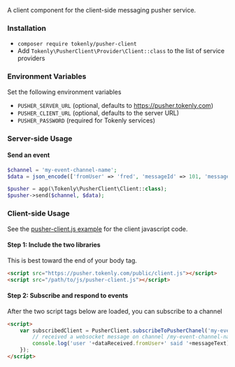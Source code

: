 A client component for the client-side messaging pusher service.

### Installation

- `composer require tokenly/pusher-client`
- Add `Tokenly\PusherClient\Provider\Client::class` to the list of service providers

### Environment Variables

Set the following environment variables

- `PUSHER_SERVER_URL` (optional, defaults to https://pusher.tokenly.com)
- `PUSHER_CLIENT_URL` (optional, defaults to the server URL)
- `PUSHER_PASSWORD`   (required for Tokenly services)

### Server-side Usage

#### Send an event

```php
$channel = 'my-event-channel-name';
$data = json_encode(['fromUser' => 'fred', 'messageId' => 101, 'messageText' => 'hello world!']);

$pusher = app(\Tokenly\PusherClient\Client::class);
$pusher->send($channel, $data);
```

### Client-side Usage

See the [pusher-client.js example](examples/js/pusher-client.js) for the client javascript code.

#### Step 1: Include the two libraries

This is best toward the end of your body tag.

```html
<script src="https://pusher.tokenly.com/public/client.js"></script>
<script src="/path/to/js/pusher-client.js"></script>
```

#### Step 2: Subscribe and respond to events

After the two script tags below are loaded, you can subscribe to a channel

```html
<script>
    var subscribedClient = PusherClient.subscribeToPusherChanel('my-event-channel-name', function(dataReceived) {
        // received a websocket message on channel /my-event-channel-name
        console.log('user '+dataReceived.fromUser+' said '+messageText);
    });
</script>
```
